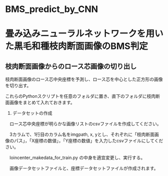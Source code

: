 # BMS_predict_by_CNN
# 畳み込みニューラルネットワークを用いた黒毛和種枝肉断面画像のBMS判定

## 枝肉断面画像からのロース芯画像の切り出し

枝肉断面画像のロース芯中央座標を予測し、ロース芯を中心とした正方形の画像を切り出す。

これらのPythonスクリプトを任意のフォルダに置き、直下のフォルダに枝肉断面画像をまとめて入れておきます。

1. データセットの作成

　ロース芯中央座標が明らかな画像リストのcsvファイルを作成してください。

　3カラムで、1行目のカラム名をimgpath, x, yとし、それぞれに「枝肉断面画像のパス」，「X座標の数値」，「Y座標の数値」を入力したcsvファイルにしてください。

　loincenter_makedata_for_train.py の中身を適宜変更し、実行する。

　画像データセットファイルと、座標データセットファイルが作成されます。

　
